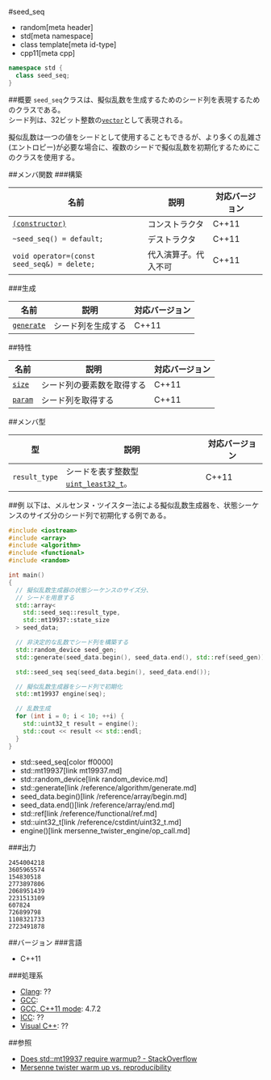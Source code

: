#seed_seq
* random[meta header]
* std[meta namespace]
* class template[meta id-type]
* cpp11[meta cpp]

```cpp
namespace std {
  class seed_seq;
}
```

##概要
`seed_seq`クラスは、擬似乱数を生成するためのシード列を表現するためのクラスである。  
シード列は、32ビット整数の[`vector`](/reference/vector.md)として表現される。

擬似乱数は一つの値をシードとして使用することもできるが、より多くの乱雑さ(エントロピー)が必要な場合に、複数のシードで擬似乱数を初期化するためにこのクラスを使用する。


##メンバ関数
###構築

| 名前 | 説明 | 対応バージョン |
|----------------------------------------------|----------------------|-------|
| [`(constructor)`](seed_seq/op_constructor.md) | コンストラクタ       | C++11 |
| `~seed_seq() = default;`                     | デストラクタ         | C++11 |
| `void operator=(const seed_seq&) = delete;`  | 代入演算子。代入不可 | C++11 |


###生成

| 名前 | 説明 | 対応バージョン |
|--------------------------------------|--------------------|-------|
| [`generate`](seed_seq/generate.md) | シード列を生成する | C++11 |


##特性

| 名前 | 説明 | 対応バージョン |
|--------------------------------|----------------------------|-------|
| [`size`](seed_seq/size.md)   | シード列の要素数を取得する | C++11 |
| [`param`](seed_seq/param.md) | シード列を取得する         | C++11 |


##メンバ型

| 型 | 説明 | 対応バージョン |
|---------------|-------------------|-------|
| `result_type` | シードを表す整数型 [`uint_least32_t`](/reference/cstdint/uint_least32_t.md)。 | C++11 |


##例
以下は、メルセンヌ・ツイスター法による擬似乱数生成器を、状態シーケンスのサイズ分のシード列で初期化する例である。

```cpp
#include <iostream>
#include <array>
#include <algorithm>
#include <functional>
#include <random>

int main()
{
  // 擬似乱数生成器の状態シーケンスのサイズ分、
  // シードを用意する
  std::array<
    std::seed_seq::result_type,
    std::mt19937::state_size
  > seed_data;

  // 非決定的な乱数でシード列を構築する
  std::random_device seed_gen;
  std::generate(seed_data.begin(), seed_data.end(), std::ref(seed_gen));

  std::seed_seq seq(seed_data.begin(), seed_data.end());

  // 擬似乱数生成器をシード列で初期化
  std::mt19937 engine(seq);

  // 乱数生成
  for (int i = 0; i < 10; ++i) {
    std::uint32_t result = engine();
    std::cout << result << std::endl;
  }
}
```
* std::seed_seq[color ff0000]
* std::mt19937[link mt19937.md]
* std::random_device[link random_device.md]
* std::generate[link /reference/algorithm/generate.md]
* seed_data.begin()[link /reference/array/begin.md]
* seed_data.end()[link /reference/array/end.md]
* std::ref[link /reference/functional/ref.md]
* std::uint32_t[link /reference/cstdint/uint32_t.md]
* engine()[link mersenne_twister_engine/op_call.md]

###出力
```
2454004218
3605965574
154830518
2773897806
2068951439
2231513109
607824
726899798
1108321733
2723491878
```

##バージョン
###言語
- C++11

###処理系
- [Clang](/implementation.md#clang): ??
- [GCC](/implementation.md#gcc): 
- [GCC, C++11 mode](/implementation.md#gcc): 4.7.2
- [ICC](/implementation.md#icc): ??
- [Visual C++](/implementation.md#visual_cpp): ??

##参照
* [Does std::mt19937 require warmup? - StackOverflow](http://stackoverflow.com/questions/15509270/does-stdmt19937-require-warmup)
* [Mersenne twister warm up vs. reproducibility](http://stackoverflow.com/questions/16078794/mersenne-twister-warm-up-vs-reproducibility)

